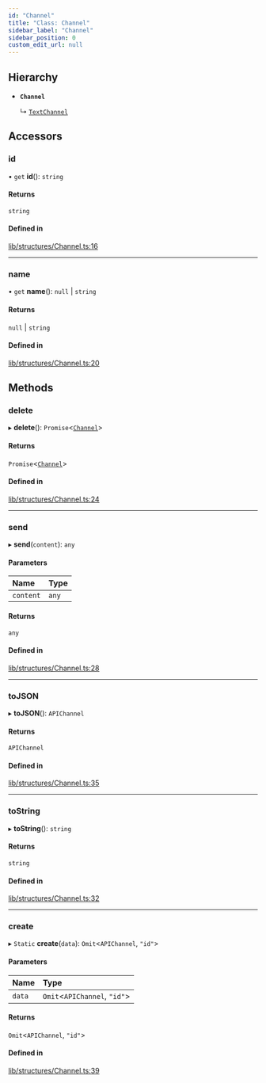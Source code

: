 ```yaml
---
id: "Channel"
title: "Class: Channel"
sidebar_label: "Channel"
sidebar_position: 0
custom_edit_url: null
---
```


## Hierarchy

- **`Channel`**

  ↳ [`TextChannel`](TextChannel.md)

## Accessors

### id

• `get` **id**(): `string`

#### Returns

`string`

#### Defined in

[lib/structures/Channel.ts:16](https://github.com/Artrix9095/Slythe.js/blob/9d0ce5c/packages/core/src/lib/structures/Channel.ts#L16)

___

### name

• `get` **name**(): ``null`` \| `string`

#### Returns

``null`` \| `string`

#### Defined in

[lib/structures/Channel.ts:20](https://github.com/Artrix9095/Slythe.js/blob/9d0ce5c/packages/core/src/lib/structures/Channel.ts#L20)

## Methods

### delete

▸ **delete**(): `Promise`<[`Channel`](Channel.md)\>

#### Returns

`Promise`<[`Channel`](Channel.md)\>

#### Defined in

[lib/structures/Channel.ts:24](https://github.com/Artrix9095/Slythe.js/blob/9d0ce5c/packages/core/src/lib/structures/Channel.ts#L24)

___

### send

▸ **send**(`content`): `any`

#### Parameters

| Name | Type |
| :------ | :------ |
| `content` | `any` |

#### Returns

`any`

#### Defined in

[lib/structures/Channel.ts:28](https://github.com/Artrix9095/Slythe.js/blob/9d0ce5c/packages/core/src/lib/structures/Channel.ts#L28)

___

### toJSON

▸ **toJSON**(): `APIChannel`

#### Returns

`APIChannel`

#### Defined in

[lib/structures/Channel.ts:35](https://github.com/Artrix9095/Slythe.js/blob/9d0ce5c/packages/core/src/lib/structures/Channel.ts#L35)

___

### toString

▸ **toString**(): `string`

#### Returns

`string`

#### Defined in

[lib/structures/Channel.ts:32](https://github.com/Artrix9095/Slythe.js/blob/9d0ce5c/packages/core/src/lib/structures/Channel.ts#L32)

___

### create

▸ `Static` **create**(`data`): `Omit`<`APIChannel`, ``"id"``\>

#### Parameters

| Name | Type |
| :------ | :------ |
| `data` | `Omit`<`APIChannel`, ``"id"``\> |

#### Returns

`Omit`<`APIChannel`, ``"id"``\>

#### Defined in

[lib/structures/Channel.ts:39](https://github.com/Artrix9095/Slythe.js/blob/9d0ce5c/packages/core/src/lib/structures/Channel.ts#L39)
